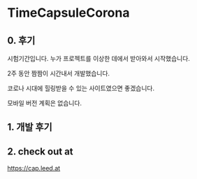 # TimeCapsuleCorona
## 0. 후기
시험기간입니다. 누가 프로젝트를 이상한 데에서 받아와서 시작했습니다.

2주 동안 짬짬이 시간내서 개발했습니다.

코로나 시대에 힐링받을 수 있는 사이트였으면 좋겠습니다.

모바일 버전 계획은 없습니다.

## 1. 개발 후기

## 2. check out at
https://cap.leed.at
